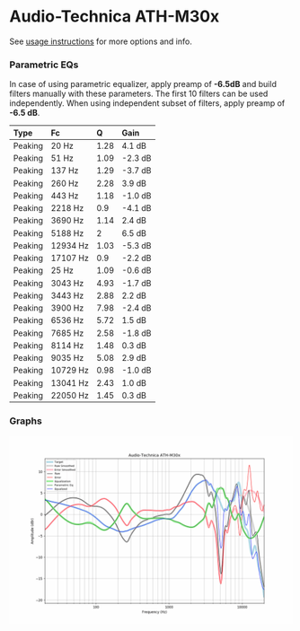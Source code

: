 # Audio-Technica ATH-M30x
See [usage instructions](https://github.com/jaakkopasanen/AutoEq#usage) for more options and info.

### Parametric EQs
In case of using parametric equalizer, apply preamp of **-6.5dB** and build filters manually
with these parameters. The first 10 filters can be used independently.
When using independent subset of filters, apply preamp of **-6.5 dB**.

| Type    | Fc       |    Q | Gain    |
|:--------|:---------|:-----|:--------|
| Peaking | 20 Hz    | 1.28 | 4.1 dB  |
| Peaking | 51 Hz    | 1.09 | -2.3 dB |
| Peaking | 137 Hz   | 1.29 | -3.7 dB |
| Peaking | 260 Hz   | 2.28 | 3.9 dB  |
| Peaking | 443 Hz   | 1.18 | -1.0 dB |
| Peaking | 2218 Hz  | 0.9  | -4.1 dB |
| Peaking | 3690 Hz  | 1.14 | 2.4 dB  |
| Peaking | 5188 Hz  | 2    | 6.5 dB  |
| Peaking | 12934 Hz | 1.03 | -5.3 dB |
| Peaking | 17107 Hz | 0.9  | -2.2 dB |
| Peaking | 25 Hz    | 1.09 | -0.6 dB |
| Peaking | 3043 Hz  | 4.93 | -1.7 dB |
| Peaking | 3443 Hz  | 2.88 | 2.2 dB  |
| Peaking | 3900 Hz  | 7.98 | -2.4 dB |
| Peaking | 6536 Hz  | 5.72 | 1.5 dB  |
| Peaking | 7685 Hz  | 2.58 | -1.8 dB |
| Peaking | 8114 Hz  | 1.48 | 0.3 dB  |
| Peaking | 9035 Hz  | 5.08 | 2.9 dB  |
| Peaking | 10729 Hz | 0.98 | -1.0 dB |
| Peaking | 13041 Hz | 2.43 | 1.0 dB  |
| Peaking | 22050 Hz | 1.45 | 0.3 dB  |

### Graphs
![](./Audio-Technica%20ATH-M30x.png)